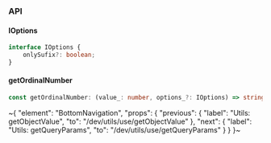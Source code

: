 

### API

#### IOptions

```ts
interface IOptions {
    onlySufix?: boolean;
}
```

#### getOrdinalNumber

```ts
const getOrdinalNumber: (value_: number, options_?: IOptions) => string;
```


~{
  "element": "BottomNavigation",
  "props": {
    "previous": {
      "label": "Utils: getObjectValue",
      "to": "/dev/utils/use/getObjectValue"
    },
    "next": {
      "label": "Utils: getQueryParams",
      "to": "/dev/utils/use/getQueryParams"
    }
  }
}~